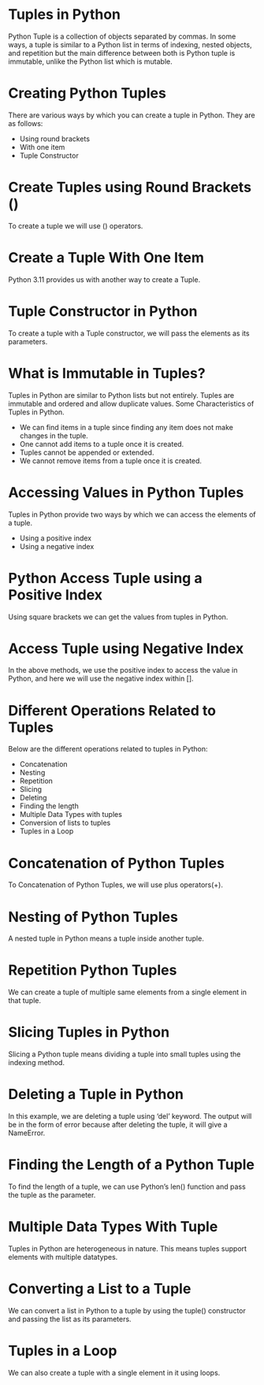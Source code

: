 # Tuples in Python
Python Tuple is a collection of objects separated by commas. In some ways, a tuple is similar to a Python list in terms of indexing, nested objects, and repetition but the main difference between both is Python tuple is immutable, unlike the Python list which is mutable.

# Creating Python Tuples
There are various ways by which you can create a tuple in Python. They are as follows:

* Using round brackets
* With one item
* Tuple Constructor
# Create Tuples using Round Brackets ()
To create a tuple we will use () operators.
# Create a Tuple With One Item
Python 3.11 provides us with another way to create a Tuple.
# Tuple Constructor in Python
To create a tuple with a Tuple constructor, we will pass the elements as its parameters.
# What is Immutable in Tuples?
Tuples in Python are similar to Python lists but not entirely. Tuples are immutable and ordered and allow duplicate values. Some Characteristics of Tuples in Python.

* We can find items in a tuple since finding any item does not make changes in the tuple.
* One cannot add items to a tuple once it is created. 
* Tuples cannot be appended or extended.
* We cannot remove items from a tuple once it is created.
# Accessing Values in Python Tuples
Tuples in Python provide two ways by which we can access the elements of a tuple.

* Using a positive index
* Using a negative index

# Python Access Tuple using a Positive Index

Using square brackets we can get the values from tuples in Python.

# Access Tuple using Negative Index

In the above methods, we use the positive index to access the value in Python, and here we will use the negative index within [].

# Different Operations Related to Tuples
Below are the different operations related to tuples in Python:

* Concatenation
* Nesting
* Repetition
* Slicing
* Deleting
* Finding the length
* Multiple Data Types with tuples
* Conversion of lists to tuples
* Tuples in a Loop
  
# Concatenation of Python Tuples

To Concatenation of Python Tuples, we will use plus operators(+).

# Nesting of Python Tuples

A nested tuple in Python means a tuple inside another tuple.

# Repetition Python Tuples

We can create a tuple of multiple same elements from a single element in that tuple.

# Slicing Tuples in Python

Slicing a Python tuple means dividing a tuple into small tuples using the indexing method.

# Deleting a Tuple in Python

In this example, we are deleting a tuple using ‘del’ keyword. The output will be in the form of error because after deleting the tuple, it will give a NameError.

# Finding the Length of a Python Tuple

To find the length of a tuple, we can use Python’s len() function and pass the tuple as the parameter.

# Multiple Data Types With Tuple

Tuples in Python are heterogeneous in nature. This means tuples support elements with multiple datatypes.

# Converting a List to a Tuple

We can convert a list in Python to a tuple by using the tuple() constructor and passing the list as its parameters.

# Tuples in a Loop

We can also create a tuple with a single element in it using loops.
